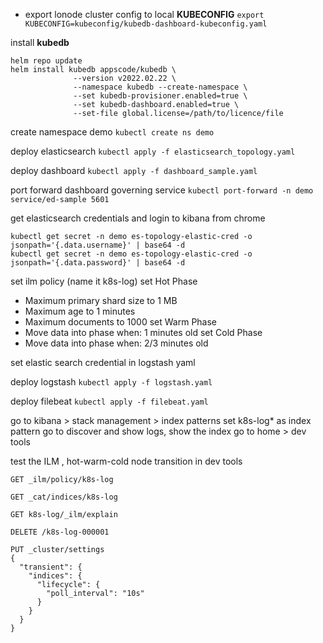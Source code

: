 - export lonode cluster config to local **KUBECONFIG**
  `export KUBECONFIG=kubeconfig/kubedb-dashboard-kubeconfig.yaml`

install **kubedb**
```
helm repo update
helm install kubedb appscode/kubedb \  
              --version v2022.02.22 \
              --namespace kubedb --create-namespace \
              --set kubedb-provisioner.enabled=true \
              --set kubedb-dashboard.enabled=true \
              --set-file global.license=/path/to/licence/file

```

create namespace demo
`kubectl create ns demo`


deploy elasticsearch 
`kubectl apply -f elasticsearch_topology.yaml `

deploy dashboard
`kubectl apply -f dashboard_sample.yaml`

port forward dashboard governing service
`kubectl port-forward -n demo service/ed-sample 5601`

get elasticsearch credentials and login to kibana from chrome
```
kubectl get secret -n demo es-topology-elastic-cred -o jsonpath='{.data.username}' | base64 -d
kubectl get secret -n demo es-topology-elastic-cred -o jsonpath='{.data.password}' | base64 -d
```

set ilm policy  (name it k8s-log)
set Hot Phase 
- Maximum primary shard size to 1 MB
- Maximum age to 1 minutes
- Maximum documents to 1000
set Warm Phase
- Move data into phase when: 1 minutes old
set Cold Phase
- Move data into phase when: 2/3 minutes old

set elastic search credential in logstash yaml

deploy logstash
`kubectl apply -f logstash.yaml `

deploy filebeat
`kubectl apply -f filebeat.yaml`

go to kibana > stack management > index patterns
set k8s-log* as index pattern
go to discover and show logs, show the index
go to home > dev tools

test the ILM , hot-warm-cold node transition in dev tools
```
GET _ilm/policy/k8s-log

GET _cat/indices/k8s-log

GET k8s-log/_ilm/explain

DELETE /k8s-log-000001

PUT _cluster/settings
{
  "transient": {
    "indices": {
      "lifecycle": {
        "poll_interval": "10s"
      }
    }
  }
}

```
